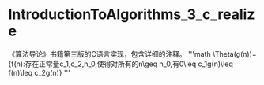 # IntroductionToAlgorithms_3_c_realize
《算法导论》书籍第三版的C语言实现，包含详细的注释。
'''math
\Theta(g(n))=\{f(n):存在正常量c_1,c_2,n_0,使得对所有的n\geq n_0,有0\leq c_1g(n)\leq f(n)\leq c_2g(n)\}
'''
